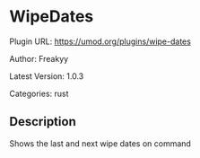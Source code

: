 # WipeDates

Plugin URL: https://umod.org/plugins/wipe-dates

Author: Freakyy

Latest Version: 1.0.3

Categories: rust

## Description

Shows the last and next wipe dates on command
